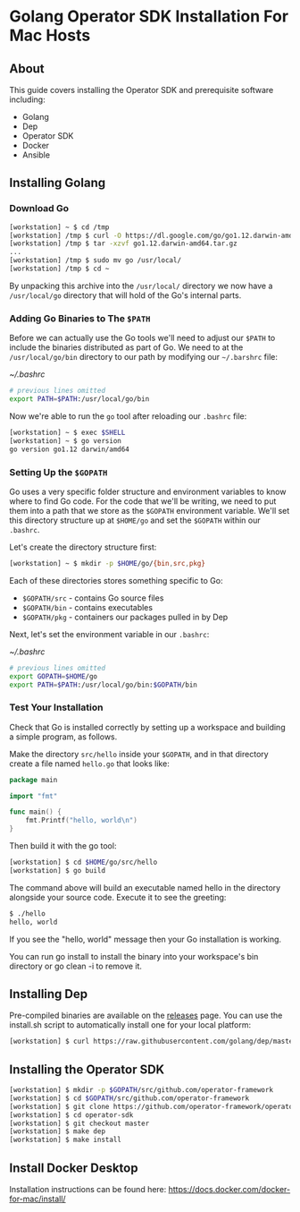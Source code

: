 # Golang Operator SDK Installation For Mac Hosts


## About

This guide covers installing the Operator SDK and prerequisite software including:

* Golang
* Dep
* Operator SDK
* Docker
* Ansible

## Installing Golang

### Download Go

```bash
[workstation] ~ $ cd /tmp
[workstation] /tmp $ curl -O https://dl.google.com/go/go1.12.darwin-amd64.tar.gz
[workstation] /tmp $ tar -xzvf go1.12.darwin-amd64.tar.gz
...
[workstation] /tmp $ sudo mv go /usr/local/
[workstation] /tmp $ cd ~
```

By unpacking this archive into the `/usr/local/` directory we now have a `/usr/local/go` directory that will hold of the Go's internal parts.

### Adding Go Binaries to The `$PATH`

Before we can actually use the Go tools we'll need to adjust our `$PATH` to include the binaries distributed as part of Go. We need to at the `/usr/local/go/bin` directory to our path by modifying our `~/.barshrc` file:

_~/.bashrc_
```bash
# previous lines omitted
export PATH=$PATH:/usr/local/go/bin
```

Now we're able to run the `go` tool after reloading our `.bashrc` file:

```bash
[workstation] ~ $ exec $SHELL
[workstation] ~ $ go version
go version go1.12 darwin/amd64
```

### Setting Up the `$GOPATH`

Go uses a very specific folder structure and environment variables to know where to find Go code. For the code that we'll be writing, we need to put them into a path that we store as the `$GOPATH` environment variable. We'll set this directory structure up at `$HOME/go` and set the `$GOPATH` within our `.bashrc`.

Let's create the directory structure first:

```bash
[workstation] ~ $ mkdir -p $HOME/go/{bin,src,pkg}
```

Each of these directories stores something specific to Go:

* `$GOPATH/src` - contains Go source files
* `$GOPATH/bin` - contains executables
* `$GOPATH/pkg` - containers our packages pulled in by Dep

Next, let's set the environment variable in our `.bashrc`:

_~/.bashrc_
```bash
# previous lines omitted
export GOPATH=$HOME/go
export PATH=$PATH:/usr/local/go/bin:$GOPATH/bin
```

### Test Your Installation

Check that Go is installed correctly by setting up a workspace and building a simple program, as follows.

Make the directory `src/hello` inside your `$GOPATH`, and in that directory create a file named `hello.go` that looks like:

```go
package main

import "fmt"

func main() {
	fmt.Printf("hello, world\n")
}
```

Then build it with the go tool:

```bash
[workstation] $ cd $HOME/go/src/hello
[workstation] $ go build
```

The command above will build an executable named hello in the directory alongside your source code. Execute it to see the greeting:

```bash
$ ./hello
hello, world
```

If you see the "hello, world" message then your Go installation is working.

You can run go install to install the binary into your workspace's bin directory or go clean -i to remove it.


## Installing Dep

Pre-compiled binaries are available on the [releases](https://github.com/golang/dep/releases) page. You can use the install.sh script to automatically install one for your local platform:

```bash
[workstation] $ curl https://raw.githubusercontent.com/golang/dep/master/install.sh | sh
```

## Installing the Operator SDK

```bash
[workstation] $ mkdir -p $GOPATH/src/github.com/operator-framework
[workstation] $ cd $GOPATH/src/github.com/operator-framework
[workstation] $ git clone https://github.com/operator-framework/operator-sdk
[workstation] $ cd operator-sdk
[workstation] $ git checkout master
[workstation] $ make dep
[workstation] $ make install
```

## Install Docker Desktop

Installation instructions can be found here: https://docs.docker.com/docker-for-mac/install/
